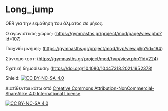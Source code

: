 # Long_jump
OER για την εκμάθηση του άλματος σε μήκος. 

Ο αγωνιστικός χώρος: (https://gymnasths.gr/project/mod/page/view.php?id=107)

Παιχνίδι μνήμης: (https://gymnasths.gr/project/mod/hvp/view.php?id=194)

Σύντομο τεστ: (https://gymnasths.gr/project/mod/hvp/view.php?id=224)

Σχετική δημοσίευση: (https://doi.org/10.1080/10447318.2021.1952378)


Shield: [![CC BY-NC-SA 4.0][cc-by-nc-sa-shield]][cc-by-nc-sa]

Διατίθενται κάτω από
[Creative Commons Attribution-NonCommercial-ShareAlike 4.0 International License][cc-by-nc-sa].

[![CC BY-NC-SA 4.0][cc-by-nc-sa-image]][cc-by-nc-sa]

[cc-by-nc-sa]: http://creativecommons.org/licenses/by-nc-sa/4.0/
[cc-by-nc-sa-image]: https://licensebuttons.net/l/by-nc-sa/4.0/88x31.png
[cc-by-nc-sa-shield]: https://img.shields.io/badge/License-CC%20BY--NC--SA%204.0-lightgrey.svg
